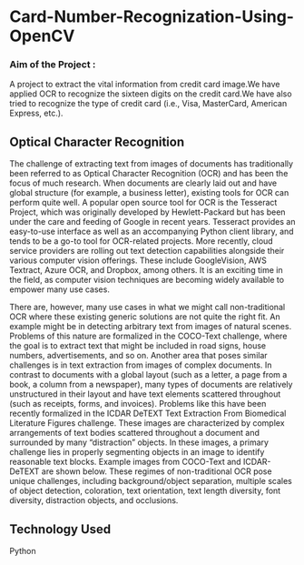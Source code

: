 # Card-Number-Recognization-Using-OpenCV


### Aim of the Project :
A project to extract the vital information from credit card image.We have applied OCR to recognize the sixteen digits
on the credit card.We have also tried to recognize the type of credit card (i.e., Visa, MasterCard, American Express, etc.).


## Optical Character Recognition
The challenge of extracting text from images of documents has traditionally been referred to as Optical Character Recognition (OCR) and has been the focus of much research. When documents are clearly laid out and have global structure (for example, a business letter), existing tools for OCR can perform quite well. A popular open source tool for OCR is the Tesseract Project, which was originally developed by Hewlett-Packard but has been under the care and feeding of Google in recent years. Tesseract provides an easy-to-use interface as well as an accompanying Python client library, and tends to be a go-to tool for OCR-related projects. More recently, cloud service providers are rolling out text detection capabilities alongside their various computer vision offerings. These include GoogleVision, AWS Textract, Azure OCR, and Dropbox, among others. It is an exciting time in the field, as computer vision techniques are becoming widely available to empower many use cases.

There are, however, many use cases in what we might call non-traditional OCR where these existing generic solutions are not quite the right fit. An example might be in detecting arbitrary text from images of natural scenes. Problems of this nature are formalized in the COCO-Text challenge, where the goal is to extract text that might be included in road signs, house numbers, advertisements, and so on. Another area that poses similar challenges is in text extraction from images of complex documents. In contrast to documents with a global layout (such as a letter, a page from a book, a column from a newspaper), many types of documents are relatively unstructured in their layout and have text elements scattered throughout (such as receipts, forms, and invoices). Problems like this have been recently formalized in the ICDAR DeTEXT Text Extraction From Biomedical Literature Figures challenge. These images are characterized by complex arrangements of text bodies scattered throughout a document and surrounded by many “distraction” objects. In these images, a primary challenge lies in properly segmenting objects in an image to identify reasonable text blocks. Example images from COCO-Text and ICDAR-DeTEXT are shown below. These regimes of non-traditional OCR pose unique challenges, including background/object separation, multiple scales of object detection, coloration, text orientation, text length diversity, font diversity, distraction objects, and occlusions.

## Technology Used

Python
